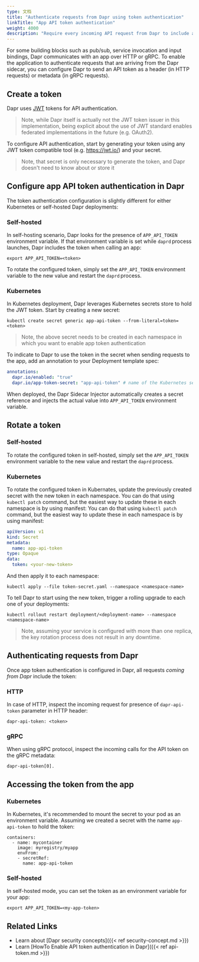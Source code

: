 ```yaml
---
type: 文档
title: "Authenticate requests from Dapr using token authentication"
linkTitle: "App API token authentication"
weight: 4000
description: "Require every incoming API request from Dapr to include an authentication token"
---
```


For some building blocks such as pub/sub, service invocation and input bindings, Dapr communicates with an app over HTTP or gRPC. To enable the application to authenticate requests that are arriving from the Dapr sidecar, you can configure Dapr to send an API token as a header (in HTTP requests) or metadata (in gRPC requests).

## Create a token

Dapr uses [JWT](https://jwt.io/) tokens for API authentication.

> Note, while Dapr itself is actually not the JWT token issuer in this implementation, being explicit about the use of JWT standard enables federated implementations in the future (e.g. OAuth2).

To configure API authentication, start by generating your token using any JWT token compatible tool (e.g. https://jwt.io/) and your secret.

> Note, that secret is only necessary to generate the token, and Dapr doesn't need to know about or store it

## Configure app API token authentication in Dapr

The token authentication configuration is slightly different for either Kubernetes or self-hosted Dapr deployments:

### Self-hosted

In self-hosting scenario, Dapr looks for the presence of `APP_API_TOKEN` environment variable. If that environment variable is set while `daprd` process launches, Dapr includes the token when calling an app:

```shell
export APP_API_TOKEN=<token>
```

To rotate the configured token, simply set the `APP_API_TOKEN` environment variable to the new value and restart the `daprd` process.

### Kubernetes

In Kubernetes deployment, Dapr leverages Kubernetes secrets store to hold the JWT token. Start by creating a new secret:

```shell
kubectl create secret generic app-api-token --from-literal=token=<token> 
```

> Note, the above secret needs to be created in each namespace in which you want to enable app token authentication

To indicate to Dapr to use the token in the secret when sending requests to the app, add an annotation to your Deployment template spec:

```yaml
annotations: 
  dapr.io/enabled: "true" 
  dapr.io/app-token-secret: "app-api-token" # name of the Kubernetes secret
```

When deployed, the Dapr Sidecar Injector automatically creates a secret reference and injects the actual value into `APP_API_TOKEN` environment variable.

## Rotate a token

### Self-hosted

To rotate the configured token in self-hosted, simply set the `APP_API_TOKEN` environment variable to the new value and restart the `daprd` process.

### Kubernetes

To rotate the configured token in Kubernates, update the previously created secret with the new token in each namespace. You can do that using `kubectl patch` command, but the easiest way to update these in each namespace is by using manifest: You can do that using `kubectl patch` command, but the easiest way to update these in each namespace is by using manifest:

```yaml
apiVersion: v1
kind: Secret
metadata:
  name: app-api-token
type: Opaque
data:
  token: <your-new-token>
```

And then apply it to each namespace:

```shell
kubectl apply --file token-secret.yaml --namespace <namespace-name>
```

To tell Dapr to start using the new token, trigger a rolling upgrade to each one of your deployments:

```shell
kubectl rollout restart deployment/<deployment-name> --namespace <namespace-name>
```

> Note, assuming your service is configured with more than one replica, the key rotation process does not result in any downtime.


## Authenticating requests from Dapr

Once app token authentication is configured in Dapr, all requests *coming from Dapr* include the token:

### HTTP

In case of HTTP, inspect the incoming request for presence of `dapr-api-token` parameter in HTTP header:

```shell
dapr-api-token: <token>
```

### gRPC

When using gRPC protocol, inspect the incoming calls for the API token on the gRPC metadata:

```shell
dapr-api-token[0].
```

## Accessing the token from the app

### Kubernetes

In Kubernetes, it's recommended to mount the secret to your pod as an environment variable. Assuming we created a secret with the name `app-api-token` to hold the token:

```
containers:
  - name: mycontainer
    image: myregistry/myapp
    envFrom:
    - secretRef:
      name: app-api-token
```

### Self-hosted

In self-hosted mode, you can set the token as an environment variable for your app:

```
export APP_API_TOKEN=<my-app-token>
```

## Related Links

- Learn about [Dapr security concepts]({{< ref security-concept.md >}})
- Learn [HowTo Enable API token authentication in Dapr]({{< ref api-token.md >}})
